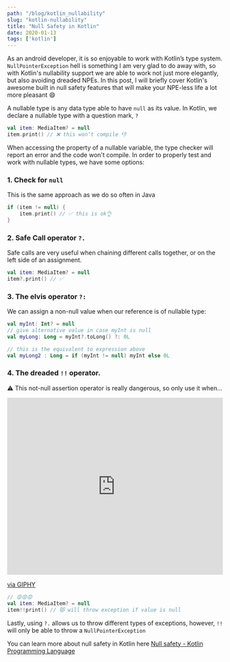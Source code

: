 ```yaml
---
path: "/blog/kotlin_nullability"
slug: "kotlin-nullability"
title: "Null Safety in Kotlin"
date: 2020-01-13
tags: ['kotlin']
---
```


As an android developer, it is so enjoyable to work with Kotlin’s type system. `NullPointerException` hell is something I am very glad to do away with, so with Kotlin's nullability support we are able to work not just more elegantly, but also avoiding dreaded NPEs.
In this post, I will briefly cover Kotlin's awesome built in null safety features that will make your NPE-less life a lot more pleasant 😄

A nullable type is any data type able to have `null` as its value. In Kotlin, we declare a nullable type with a question mark, `?`

```kotlin
val item: MediaItem? = null
item.print() // ❌ this won't compile 👎
```
When accessing the property of a nullable variable, the type checker will report an error and the code won't compile. In order to properly test and work with nullable types, we have some options:

### 1. Check for `null`
This is the same approach as we do so often in Java
```kotlin
if (item != null) {
	item.print() // ✅ this is ok👌
}
```

### 2. Safe Call operator `?.`
Safe calls are very useful when chaining different calls together, or on the left side of an assignment.
```kotlin
val item: MediaItem? = null
item?.print() // ✅
```

### 3. The elvis operator `?:`
We can assign a non-null value when our reference is of nullable type:

```kotlin
val myInt: Int? = null
// give alternative value in case myInt is null
val myLong: Long = myInt?.toLong() ?: 0L

// this is the equivalent to expression above
val myLong2 : Long = if (myInt != null) myInt else 0L
```

### 4. The dreaded `!!` operator.
 ⚠️ This not-null assertion operator is really dangerous, so only use it when…
<div style="width:100%;height:0;padding-bottom:82%;position:relative;"><iframe src="https://giphy.com/embed/KhliiAkDFP9YY" width="100%" height="100%" style="position:absolute" frameBorder="0" class="giphy-embed" allowFullScreen></iframe></div><p><a href="https://giphy.com/gifs/KhliiAkDFP9YY">via GIPHY</a></p>

```kotlin
// 😡😡😡
val item: MediaItem? = null
item!!print() // 😾 will throw exception if value is null

```

Lastly, using `?.` allows us to throw different types of exceptions, however, `!!` will only be able to throw a `NullPointerException`


You can learn more about null safety in Kotlin here [Null safety - Kotlin Programming Language](https://kotlinlang.org/docs/tutorials/kotlin-for-py/null-safety.html)
